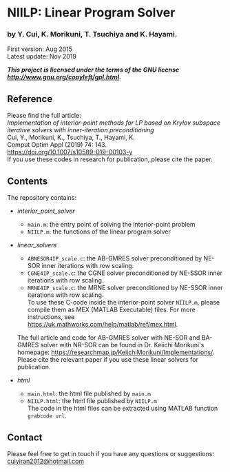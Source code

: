 # NIILP: Linear Program Solver 
### by Y. Cui, K. Morikuni, T. Tsuchiya and K. Hayami.
First version: Aug 2015 \
Latest update: Nov 2019 

**_This project is licensed under the terms of the GNU license <http://www.gnu.org/copyleft/gpl.html>._**

## Reference
Please find the full article: \
_Implementation of interior-point methods for LP based on 
Krylov subspace iterative solvers with inner-iteration preconditioning_ \
Cui, Y., Morikuni, K., Tsuchiya, T., Hayami, K. \
Comput Optim Appl (2019) 74: 143. \
<https://doi.org/10.1007/s10589-019-00103-y>\
If you use these codes in research for publication, please cite the paper.

## Contents
The repository contains:
* _interior_point_solver_
	* `main.m`: the entry point of solving the interior-point problem
	* `NIILP.m`: the functions of the linear program solver
* _linear_solvers_
	* `ABNESOR4IP_scale.c`: the AB-GMRES solver preconditioned by NE-SOR inner iterations with row scaling.
	* `CGNE4IP_scale.c`: the CGNE solver preconditioned by NE-SSOR inner iterations with row scaling.
	* `MRNE4IP_scale.c`: the MRNE solver preconditioned by NE-SSOR inner iterations with row scaling.\
	To use these C-code inside the interior-point solver `NIILP.m`, please compile them as MEX (MATLAB Executable) files. For more instructions, see <https://uk.mathworks.com/help/matlab/ref/mex.html>.

	The full article and code for AB-GMRES solver with NE-SOR and BA-GMRES solver with NR-SOR can be found in Dr. Keiichi Morikuni's homepage: <https://researchmap.jp/KeiichiMorikuni/Implementations/>. Please cite the relevant paper if you use these linear solvers for publication.
* _html_
	* `main.html`: the html file published by `main.m`
	* `NIILP.html`: the html file published by `NIILP.m`\
	The code in the html files can be extracted using MATLAB function `grabcode url`.

## Contact
Please feel free to get in touch if you have any questions or suggestions: cuiyiran2012@hotmail.com 